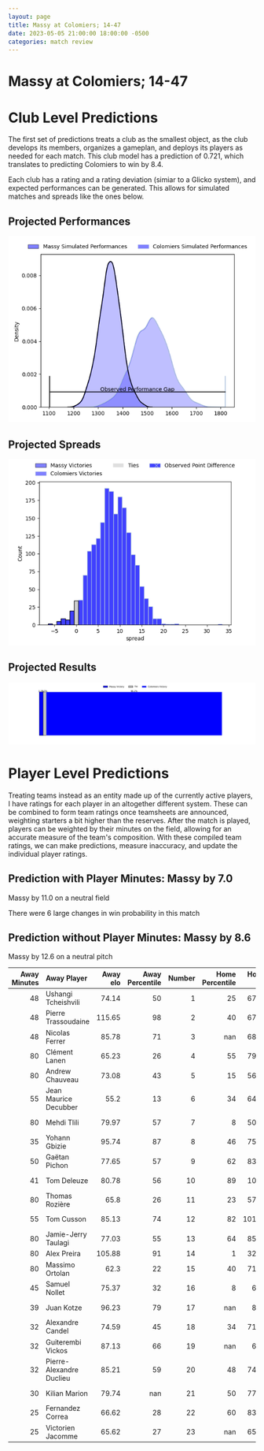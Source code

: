 ```yaml
---  
layout: page  
title: Massy at Colomiers; 14-47  
date: 2023-05-05 21:00:00 18:00:00 -0500  
categories: match review  
---
```

# Massy at Colomiers; 14-47

# Club Level Predictions


The first set of predictions treats a club as the smallest object, as the club develops its members, organizes a gameplan, and deploys its players as needed for each match. This club model has a prediction of 0.721, which translates to predicting Colomiers to win by 8.4.

Each club has a rating and a rating deviation (simiar to a Glicko system), and expected performances can be generated. This allows for simulated matches and spreads like the ones below.
## Projected Performances


![Projected Performances](plots/performances_2023-05-05-Colomiers-Massy.png)
## Projected Spreads


![Projected Spreads](plots/spreads_2023-05-05-Colomiers-Massy.png)
## Projected Results


![Projected Results](plots/resultbar_2023-05-05-Colomiers-Massy.png)
# Player Level Predictions


Treating teams instead as an entity made up of the currently active players, I have ratings for each player in an altogether different system. These can be combined to form team ratings once teamsheets are announced, weighting starters a bit higher than the reserves. After the match is played, players can be weighted by their minutes on the field, allowing for an accurate measure of the team's composition. With these compiled team ratings, we can make predictions, measure inaccuracy, and update the individual player ratings.
## Prediction with Player Minutes: Massy by 7.0


Massy by 11.0 on a neutral field

There were 6 large changes in win probability in this match
## Prediction without Player Minutes: Massy by 8.6


Massy by 12.6 on a neutral pitch



|   Away Minutes | Away Player              |   Away elo |   Away Percentile |   Number |   Home Percentile |   Home elo | Home Player           |   Home Minutes |
|---------------:|:-------------------------|-----------:|------------------:|---------:|------------------:|-----------:|:----------------------|---------------:|
|             48 | Ushangi Tcheishvili      |      74.14 |                50 |        1 |                25 |      67.54 | Thomas Dubois         |             50 |
|             48 | Pierre Trassoudaine      |     115.65 |                98 |        2 |                40 |      67.56 | Hikawera Elliot       |             50 |
|             48 | Nicolas Ferrer           |      85.78 |                71 |        3 |               nan |      68.37 | Beka Sheklashvili     |             46 |
|             80 | Clément Lanen            |      65.23 |                26 |        4 |                55 |      79.44 | Jean Thomas           |             80 |
|             80 | Andrew Chauveau          |      73.08 |                43 |        5 |                15 |      56.96 | Jack Whetton          |             48 |
|             55 | Jean Maurice Decubber    |      55.2  |                13 |        6 |                34 |      64.93 | Pierre-Samuel Pacheco |             80 |
|             80 | Mehdi Tlili              |      79.97 |                57 |        7 |                 8 |      50.16 | Waël Ponpon           |             50 |
|             35 | Yohann Gbizie            |      95.74 |                87 |        8 |                46 |      75.79 | Yann Peysson          |             80 |
|             50 | Gaëtan Pichon            |      77.65 |                57 |        9 |                62 |      83.04 | Edoardo Gori          |             60 |
|             41 | Tom Deleuze              |      80.78 |                56 |       10 |                89 |     104.3  | Romuald Séguy         |             80 |
|             80 | Thomas Rozière           |      65.8  |                26 |       11 |                23 |      57.87 | Alexis Palisson       |             80 |
|             55 | Tom Cusson               |      85.13 |                74 |       12 |                82 |     101.65 | Paul Pimienta         |             54 |
|             80 | Jamie-Jerry Taulagi      |      77.03 |                55 |       13 |                64 |      85.26 | Grégoire Maurino      |             59 |
|             80 | Alex Preira              |     105.88 |                91 |       14 |                 1 |      32.67 | Victor Moro           |             80 |
|             80 | Massimo Ortolan          |      62.3  |                22 |       15 |                40 |      71.63 | Max Auriac            |             80 |
|             45 | Samuel Nollet            |      75.37 |                32 |       16 |                 8 |      60.6  | Hugo Pirlet           |             34 |
|             39 | Juan Kotze               |      96.23 |                79 |       17 |               nan |      80.8  | Louis Descoux         |             32 |
|             32 | Alexandre Candel         |      74.59 |                45 |       18 |                34 |      71.59 | Guillaume Tartas      |             30 |
|             32 | Guiterembi Vickos        |      87.13 |                66 |       19 |               nan |      69.6  | Elliott Maurel        |             30 |
|             32 | Pierre-Alexandre Duclieu |      85.21 |                59 |       20 |                48 |      74.92 | Andrew Ready          |             30 |
|             30 | Kilian Marion            |      79.74 |               nan |       21 |                50 |      77.72 | Michele Campagnaro    |             26 |
|             25 | Fernandez Correa         |      66.62 |                28 |       22 |                60 |      83.39 | Simon Delas           |             21 |
|             25 | Victorien Jacomme        |      65.62 |                27 |       23 |               nan |      65.97 | Arthur Diaz           |             20 |

